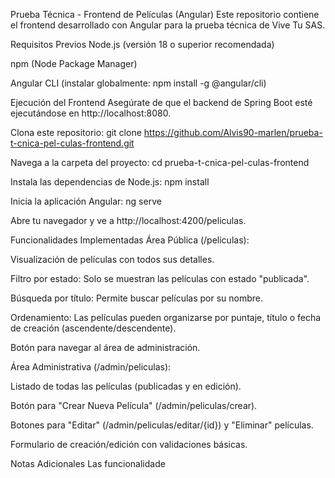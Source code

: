 Prueba Técnica - Frontend de Películas (Angular)
Este repositorio contiene el frontend desarrollado con Angular para la prueba técnica de Vive Tu SAS.

Requisitos Previos
Node.js (versión 18 o superior recomendada)

npm (Node Package Manager)

Angular CLI (instalar globalmente: npm install -g @angular/cli)

Ejecución del Frontend
Asegúrate de que el backend de Spring Boot esté ejecutándose en http://localhost:8080.

Clona este repositorio: git clone https://github.com/Alvis90-marlen/prueba-t-cnica-pel-culas-frontend.git

Navega a la carpeta del proyecto: cd prueba-t-cnica-pel-culas-frontend

Instala las dependencias de Node.js: npm install

Inicia la aplicación Angular: ng serve

Abre tu navegador y ve a http://localhost:4200/peliculas.

Funcionalidades Implementadas
Área Pública (/peliculas):

Visualización de películas con todos sus detalles.

Filtro por estado: Solo se muestran las películas con estado "publicada".

Búsqueda por título: Permite buscar películas por su nombre.

Ordenamiento: Las películas pueden organizarse por puntaje, título o fecha de creación (ascendente/descendente).

Botón para navegar al área de administración.

Área Administrativa (/admin/peliculas):

Listado de todas las películas (publicadas y en edición).

Botón para "Crear Nueva Película" (/admin/peliculas/crear).

Botones para "Editar" (/admin/peliculas/editar/{id}) y "Eliminar" películas.

Formulario de creación/edición con validaciones básicas.

Notas Adicionales
Las funcionalidade